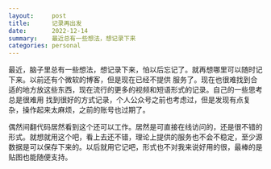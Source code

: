 ```yaml
---
layout:     post
title:      记录再出发
date:       2022-12-14
summary:    最近总有一些想法，想记录下来
categories: personal
---
```

最近，脑子里总有一些想法，想记录下来，怕以后忘记了。就再想哪里可以随时记下来。以前还有个微软的博客，但是现在已经不提供 服务了。现在也很难找到合适的地方放这些东西，现在流行的更多的视频和短语形式的记录。自己的一些思考总是很难用 找到很好的方式记录，个人公众号之前也考虑过，但是发现有点复杂，操作起来太麻烦，之前的账号也过期了。

偶然间翻代码居然看到这个还可以工作。居然是可直接在线访问的，还是很不错的形式。就想就用这个吧，看上去还不错，理论上提供的服务也不会不稳定，至少源数据是可以保存下来的。以后就用它记吧，形式也不对我来说好用的很，最棒的是贴图也能随便支持。
